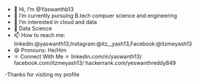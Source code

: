 - 👋 Hi, I’m @Yaswanthb13
- 🌱 I’m currently pursuing B.tech compuer science and engineering
- 👀 I’m interested in cloud and data
- 💞️ Data Science
- 📫 How to reach me: linkedin:@yaswanth13,Instagram:@itz__yash13,Facebook:@itzmeyash13
- 😄 Pronouns: He/Him
- ⚛ Connect With Me ⚛
linkedin.com/in/yaswanth13/
facebook.com/itzmeyash13/
hackerrank.com/yeswanthreddy849


-Thanks for visiting my profile
